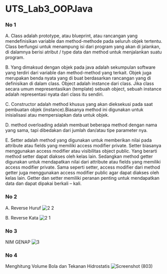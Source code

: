 # UTS_Lab3_OOPJava
### No 1 
A. Class adalah prototype, atau blueprint, atau rancangan yang mendefinisikan variable dan method-methode pada seluruh objek tertentu. Class berfungsi untuk menampung isi dari program yang akan di jalankan, di dalamnya berisi atribut / type data dan method untuk menjalankan suatu program.

B. Yang dimaksud dengan objek pada java adalah sekumpulan software yang terdiri dari variable dan method-method yang terkait. Objek juga merupakan benda nyata yang di buat berdasarkan rancangan yang di definisikan di dalam class. Object adalah instance dari class. Jika class secara umum mepresentasikan (template) sebuah object, sebuah instance adalah representasi nyata dari class itu sendiri.

C. Constructor adalah method khusus yang akan dieksekusi pada saat pembuatan objek (instance).Biasanya method ini digunakan untuk inisialisasi atau mempersiapkan data untuk objek.

D. method overloading adalah membuat beberapa method dengan nama yang sama, tapi dibedakan dari jumlah dan/atau tipe parameter nya.

E. Setter adalah method yang digunakan untuk memberikan nilai pada attribute atau fields yang memiliki access modifier private. Setter biasanya menggunakan access modifier atau visibilitas object public. Yang berarti method setter dapat diakses oleh kelas lain. 
Sedangkan method getter digunakan untuk mendapatkan nilai dari attribute atau fields yang memiliki access modifier private. Sama seperti setter, access modifier dari method getter juga menggunakan access modifier public agar dapat diakses oleh kelas lain. 
Getter dan setter memiliki peranan penting untuk mendapatkan data dan dapat dipakai berkali – kali. 

### No 2
A. Reverse Huruf
![2 2](https://user-images.githubusercontent.com/115088806/236632173-bc11825c-5860-4da9-8516-612ef34a18a5.png)

B. Reverse Kata
![2 1](https://user-images.githubusercontent.com/115088806/236632185-62ee65b4-72d1-4dc5-a6ec-0b0d8c117fc3.png)

### No 3
NIM GENAP
![3](https://user-images.githubusercontent.com/115088806/236632194-148bf2f8-50d1-46a4-910d-38175ba4557e.png)

### No 4
Menghitung Volume Bola dan Tekanan Hidrostatis
![Screenshot (803)](https://github.com/RizkiWahyudi036/UTS_Lab3_OOPJava/assets/115088806/95db1594-04ec-4f8e-bce5-e2080b4f301c)





